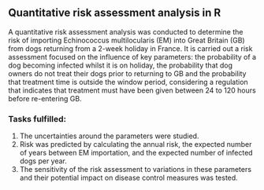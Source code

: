 ## Quantitative risk assessment analysis in R
A quantitative risk assessment analysis was conducted to determine the risk of importing Echinococcus multilocularis (EM) into Great Britain (GB) from dogs returning from a 2-week holiday in France. It is carried out a risk assessment focused on the influence of key parameters: the probability of a dog becoming infected whilst it is on holiday, the probability that dog owners do not treat their dogs prior to returning to GB and the probability that treatment time is outside the window period, considering a regulation that indicates that treatment must have been given between 24 to 120 hours before re-entering GB.
### Tasks fulfilled:
1. The uncertainties around the parameters were studied.
2. Risk was predicted by calculating the annual risk, the expected number of years between EM importation, and the expected number of infected dogs per year.
3. The sensitivity of the risk assessment to variations in these parameters and their potential impact on disease control measures was tested.
